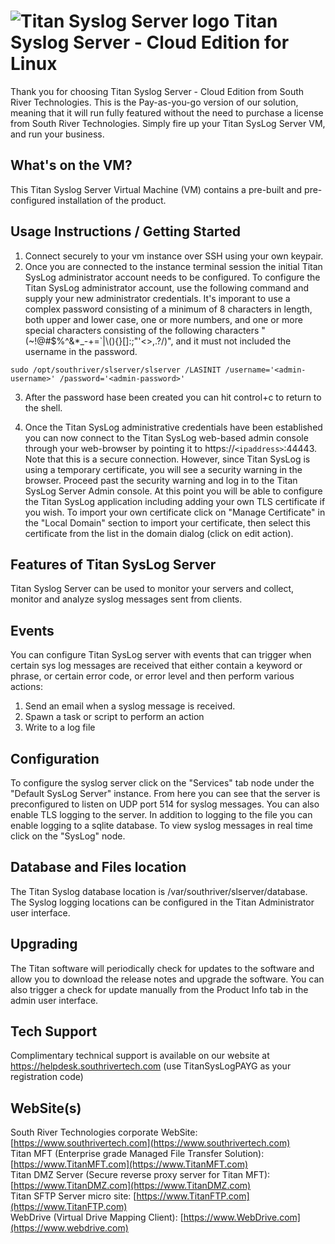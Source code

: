 # <img src="https://srtcdnstorage.blob.core.windows.net/software/nextgen/slserver/titansyslog48.png" alt="Titan Syslog Server logo"> Titan Syslog Server - Cloud Edition for Linux </img>

Thank you for choosing Titan Syslog Server - Cloud Edition from South River Technologies. This is the Pay-as-you-go version of our solution, meaning that it will run fully featured without the need to purchase a license from South River Technologies. Simply fire up your Titan SysLog Server VM, and run your business.

## What's on the VM?

This Titan Syslog Server Virtual Machine (VM) contains a pre-built and pre-configured installation of the product.


## Usage Instructions / Getting Started

1) Connect securely to your vm instance over SSH using your own keypair.
2) Once you are connected to the instance terminal session the initial Titan SysLog administrator account needs to be configured. To configure the Titan SysLog administrator account, use the following command and supply your new administrator credentials. It's imporant to use a complex password consisting of a minimum of 8 characters in length, both upper and lower case, one or more numbers, and one or more special characters consisting of the following characters "(~!@#$%^&*_-+=`|\\(){}[]:;\"'<>,.?/)", and it must not included the username in the password.

```
sudo /opt/southriver/slserver/slserver /LASINIT /username='<admin-username>' /password='<admin-password>'
```
3) After the password hase been created you can hit control+c to return to the shell.

4) Once the Titan SysLog administrative credentials have been established you can now connect to the Titan SysLog web-based admin console through your web-browser by pointing it to https://`<ipaddress>`:44443. Note that this is a secure connection. However, since Titan SysLog is using a temporary certificate, you will see a security warning in the browser. Proceed past the security warning and log in to the Titan SysLog Server Admin console. At this point you will be able to configure the Titan SysLog application including adding your own TLS certificate if you wish. To import your own certificate click on "Manage Certificate" in the "Local Domain" section to import your certificate, then select this certificate from the list in the domain dialog (click on edit action).

## Features of Titan SysLog Server

Titan Syslog Server can be used to monitor your servers and collect, monitor and analyze syslog messages sent from clients.

## Events

You can configure Titan SysLog server with events that can trigger when certain sys log messages are received that either contain a keyword or phrase, or certain error code, or error level and then perform various actions:

1. Send an email when a syslog message is received.
2. Spawn a task or script to perform an action
3. Write to a log file   

## Configuration

To configure the syslog server click on the "Services" tab node under the "Default SysLog Server" instance. From here you can see that the server is preconfigured to listen on UDP port 514 for syslog messages. You can also enable TLS logging to the server. In addition to logging to the file you can enable logging to a sqlite database. To view syslog messages in real time click on the "SysLog" node.
 
## Database and Files location

The Titan Syslog database location is /var/southriver/slserver/database. The Syslog logging locations can be configured in the Titan Administrator user interface.

## Upgrading

The Titan software will periodically check for updates to the software and allow you to download the release notes and upgrade the software. You can also trigger a check for update manually from the Product Info tab in the admin user interface.

## Tech Support

Complimentary technical support is available on our website at https://helpdesk.southrivertech.com (use TitanSysLogPAYG as your registration code)

## WebSite(s)

South River Technologies corporate WebSite:  [https://www.southrivertech.com](https://www.southrivertech.com)<br/>
Titan MFT (Enterprise grade Managed File Transfer Solution): [https://www.TitanMFT.com](https://www.TitanMFT.com)<br/>
Titan DMZ Server (Secure reverse proxy server for Titan MFT): [https://www.TitanDMZ.com](https://www.TitanDMZ.com)<br/>
Titan SFTP Server micro site: [https://www.TitanFTP.com](https://www.TitanFTP.com)<br/>
WebDrive (Virtual Drive Mapping Client): [https://www.WebDrive.com](https://www.webdrive.com)<br/>
